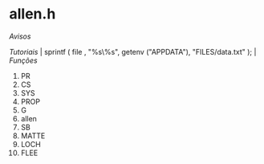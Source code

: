 # allen.h

*Avisos*

*Tutoriais*
| sprintf ( file , "%s\\%s", getenv ("APPDATA"), "FILES/data.txt" ); | 
*Funções*

1. PR 
2. CS
3. SYS
4. PROP
5. G
6. allen
7. SB
8. MATTE
9. LOCH
10. FLEE
